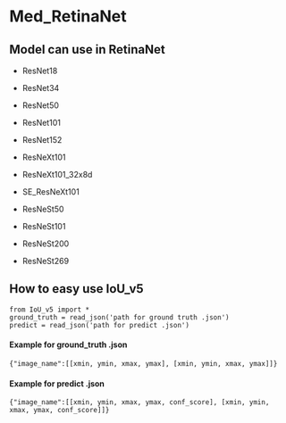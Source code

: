 # Med_RetinaNet
## Model can use in RetinaNet
 - ResNet18
 - ResNet34
 - ResNet50
 - ResNet101
 - ResNet152

 - ResNeXt101
 - ResNeXt101_32x8d
 - SE_ResNeXt101

 - ResNeSt50
 - ResNeSt101
 - ResNeSt200
 - ResNeSt269
## How to easy use IoU_v5 ###
    from IoU_v5 import *
    ground_truth = read_json('path for ground truth .json')
    predict = read_json('path for predict .json')
    
#### Example for ground_truth .json
    {"image_name":[[xmin, ymin, xmax, ymax], [xmin, ymin, xmax, ymax]]}
#### Example for predict .json
    {"image_name":[[xmin, ymin, xmax, ymax, conf_score], [xmin, ymin, xmax, ymax, conf_score]]}

